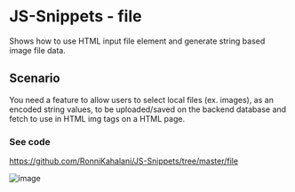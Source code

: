# JS-Snippets - file
Shows how to use HTML input file element and generate string based image file data.

## Scenario
You need a feature to allow users to select local files (ex. images), as an encoded string values, to be uploaded/saved on the backend database and fetch to use in HTML img tags on a HTML page.

### See code
https://github.com/RonniKahalani/JS-Snippets/tree/master/file

![image](https://user-images.githubusercontent.com/8819076/196125064-bffde655-d7b7-4f15-951a-916efc75378e.png)
